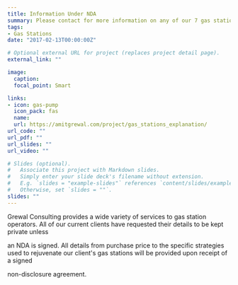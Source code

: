 ```yaml
---
title: Information Under NDA
summary: Please contact for more information on any of our 7 gas station clients
tags:
- Gas Stations
date: "2017-02-13T00:00:00Z"

# Optional external URL for project (replaces project detail page).
external_link: ""

image:
  caption:
  focal_point: Smart

links:
- icon: gas-pump
  icon_pack: fas
  name:
  url: https://amitgrewal.com/project/gas_stations_explanation/
url_code: ""
url_pdf: ""
url_slides: ""
url_video: ""

# Slides (optional).
#   Associate this project with Markdown slides.
#   Simply enter your slide deck's filename without extension.
#   E.g. `slides = "example-slides"` references `content/slides/example-slides.md`.
#   Otherwise, set `slides = ""`.
slides: ""
---
```


Grewal Consulting provides a wide variety of services to gas station operators. All of our current clients have requested their details to be kept private unless

an NDA is signed. All details from purchase price to the specific strategies used to rejuvenate our client's gas stations will be provided upon receipt of a signed

non-disclosure agreement.
